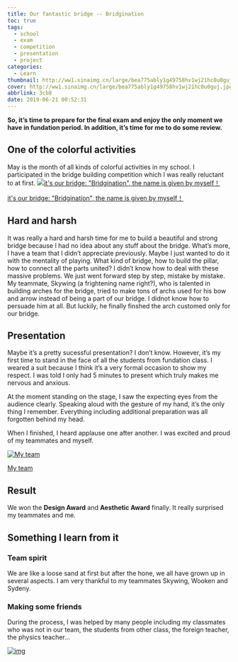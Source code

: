 ```yaml
---
title: Our fantastic bridge -- Bridgination
toc: true
tags:
  - school
  - exam
  - competition
  - presentation
  - project
categories:
  - Learn
thumbnail: http://ww1.sinaimg.cn/large/bea775ably1g49758hv1wj21hc0u0guj.jpg
cover: http://ww1.sinaimg.cn/large/bea775ably1g49758hv1wj21hc0u0guj.jpg
abbrlink: 3cb8
date: 2019-06-21 00:52:31
---
```


**So, it’s time to prepare for the final exam and enjoy the only moment we have in fundation period. In addition, it’s time for me to do some review.**

## One of the colorful activities

May is the month of all kinds of colorful activities in my school. I participated in the bridge building competition which I was really reluctant to at first.
[![it's our bridge: "Bridgination", the name is given by myself！](http://ww1.sinaimg.cn/large/bea775ably1g495p7s5bkj23402c0npd.jpg)](http://ww1.sinaimg.cn/large/bea775ably1g495p7s5bkj23402c0npd.jpg)

[it's our bridge: "Bridgination", the name is given by myself！](http://ww1.sinaimg.cn/large/bea775ably1g495p7s5bkj23402c0npd.jpg)



## Hard and harsh



It was really a hard and harsh time for me to build a beautiful and strong bridge because I had no idea about any stuff about the bridge. What’s more, I have a team that I didn’t appreciate previously. Maybe I just wanted to do it with the mentality of playing.
What kind of bridge, how to build the pillar, how to connect all the parts united? I didn’t know how to deal with these massive problems. We just went forward step by step, mistake by mistake.
My teammate, Skywing (a frightening name right?), who is talented in building arches for the bridge, tried to make tons of archs used for his bow and arrow instead of being a part of our bridge. I didnot know how to persuade him at all. But luckily, he finally finshed the arch customed only for our bridge.

## Presentation

Maybe it’s a pretty sucessful presentation? I don’t know. However, it’s my first time to stand in the face of all the students from fundation class. I weared a suit because I think it’s a very formal occasion to show my respect. I was told I only had 5 minutes to present which truly makes me nervous and anxious.

At the moment standing on the stage, I saw the expecting eyes from the audience clearly. Speaking aloud with the gesture of my hand, it’s the only thing I remember. Everything including additional preparation was all forgotten behind my head.

When I finished, I heard applause one after another. I was excited and proud of my teammates and myself.

[![My team](http://ww1.sinaimg.cn/large/bea775ably1g496wmff80j21400u0go7.jpg)](http://ww1.sinaimg.cn/large/bea775ably1g496wmff80j21400u0go7.jpg)

[My team](http://ww1.sinaimg.cn/large/bea775ably1g496wmff80j21400u0go7.jpg)



## Result

We won the **Design Award** and **Aesthetic Award** finally. It really surprised my teammates and me.

## Something I learn from it

### Team spirit

We are like a loose sand at first but after the hone, we all have grown up in several aspects. I am very thankful to my teammates Skywing, Wooken and Sydeny.

### Making some friends

During the process, I was helped by many people including my classmates who was not in our team, the students from other class, the foreign teacher, the physics teacher…

[![img](http://ww1.sinaimg.cn/large/bea775ably1g496xy057gj23402c0qlw.jpg)](http://ww1.sinaimg.cn/large/bea775ably1g496xy057gj23402c0qlw.jpg)
